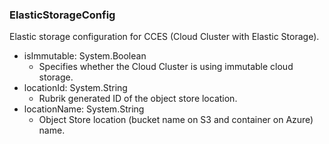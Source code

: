 ### ElasticStorageConfig
Elastic storage configuration for CCES (Cloud Cluster with Elastic Storage).

- isImmutable: System.Boolean
  - Specifies whether the Cloud Cluster is using immutable cloud storage.
- locationId: System.String
  - Rubrik generated ID of the object store location.
- locationName: System.String
  - Object Store location (bucket name on S3 and container on Azure) name.
